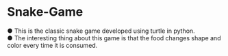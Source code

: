 # Snake-Game  
● This is the classic snake game developed using turtle in python.   
● The interesting thing about this game is that the food changes shape and color every time it is consumed. 
